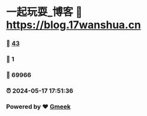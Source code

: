 # 一起玩耍_博客 :link: https://blog.17wanshua.cn 
### :page_facing_up: [43](https://blog.17wanshua.cn/tag.html) 
### :speech_balloon: 1 
### :hibiscus: 69966 
### :alarm_clock: 2024-05-17 17:51:36 
### Powered by :heart: [Gmeek](https://github.com/Meekdai/Gmeek)
